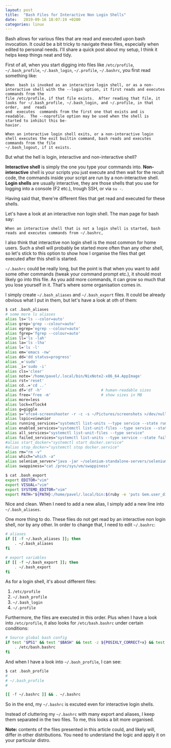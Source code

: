 ```yaml
---
layout: post
title:  "Bash Files for Interactive Non Login Shells"
date:   2019-09-16 18:07:19 +0200
categories: linux
---
```

Bash allows for various files that are read and executed upon bash invocation. It could be a bit tricky to navigate these files, especially when edited to personal needs. I'll share a quick post about my setup, I think it helps keep things neat and tidy.

First of all, when you start digging into files like `/etc/profile`, `~/.bash_profile`, `~/.bash_login`, `~/.profile`, `~/.bashrc`, you first read something like:

```
When  bash is invoked as an interactive login shell, or as a non-interactive shell with the --login option, it first reads and executes commands from the
file /etc/profile, if that file exists.  After reading that file, it looks for ~/.bash_profile, ~/.bash_login, and ~/.profile, in that order,  and  reads
and  executes  commands from the first one that exists and is readable.  The --noprofile option may be used when the shell is started to inhibit this be‐
havior.

When an interactive login shell exits, or a non-interactive login shell executes the exit builtin command, bash reads and executes commands from the file
~/.bash_logout, if it exists.
```

But what the hell is login, interactive and non-interactive shell?

**Interactive shell** is simply the one you type your commands into. **Non-interactive** shell is your scripts you just execute and then wait for the recult code, the commands inside your script are run by a non-interactive shell. **Login shells** are usually interactive, they are those shells that you use for logging into a console (F2 etc.), trough SSH, or via `su -`.

Having said that, there're different files that get read and executed for these shells.

Let's have a look at an interactive non login shell. The man page for bash say:
```
When an interactive shell that is not a login shell is started, bash reads and executes commands from ~/.bashrc,
```

I also think that interactive non login shell is the most common for home users. Such a shell will probably be started more often than any other shell, so let's stick to this option to show how I organise the files that get executed after this shell is started.

`~/.bashrc` could be really long, but the point is that when you want to add some other commands (tweak your command prompt etc.), it should most likely go into this file. As you add more commands, it can grow so much that you lose yourself in it. That's where some organisation comes in.

I simply create `~/.bash_aliases` and `~/.bash_export` files. It could be already obvious what I put in them, but let's have a look at oth of them:

```bash
$ cat .bash_aliases 
# some more ls aliases
alias ls='ls --color=auto'
alias grep='grep --colour=auto'
alias egrep='egrep --colour=auto'
alias fgrep='fgrep --colour=auto'
alias ll='ls -lah'
alias la='ls -lha'
alias l='ls -l'
alias em='emacs -nw'
alias dd='dd status=progress'
alias _='sudo'
alias _i='sudo -i'
alias cls='clear'
alias note='/home/pavel/.local/bin/NixNote2-x86_64.AppImage'
alias rst='reset'
alias cd..='cd ..'
alias df='df -h'                          # human-readable sizes
alias free='free -m'                      # show sizes in MB
alias more=less
alias lock=xflock4
alias g=giggle
alias s="xfce4-screenshooter -r -c -s ~/Pictures/screenshots >/dev/null 2>&1"
alias lspic=viewnior
alias running_services="systemctl list-units --type service --state running"
alias enabled_services="systemctl list-unit-files --type service --state enabled"
alias all_services="systemctl list-unit-files --type service"
alias failed_services="systemctl list-units --type service --state failed"
#alias start_docker="systemctl start docker.service"
#alias stop_docker="systemctl stop docker.service"
alias rm="rm -v"
alias which="which -a"
alias selenium_server="java -jar ~/selenium-standalone-servers/selenium-server-standalone-3.141.59.jar -host 127.0.0.1"
alias swappiness="cat /proc/sys/vm/swappiness"
```

```bash
$ cat .bash_export 
export EDITOR="vim"
export VISUAL="vim"
export SYSTEMD_EDITOR="vim"
export PATH="${PATH}:/home/pavel/.local/bin:$(ruby -e 'puts Gem.user_dir')/bin"
```

Nice and clean. When I need to add a new alias, I simply add a new line into `~/.bash_aliases`.

One more thing to do. These files do not get read by an interactive non login shell, nor by any other. In order to change that, I need to edit `~/.bashrc`:

```bash
# aliases
if [[ -f ~/.bash_aliases ]]; then
	. ~/.bash_aliases
fi

# export variables
if [[ -f ~/.bash_export ]]; then
	. ~/.bash_export
fi
```

As for a login shell, it's about different files:
1. `/etc/profile`
2. `~/.bash_profile`
3. `~/.bash_login`
4. `~/.profile`

Furthermore, the files are executed in this order. Plus when I have a look into `/etc/profile`, it also looks for `/etc/bash.bashrc` under certain conditions:

```sh
# Source global bash config
if test "$PS1" && test "$BASH" && test -z ${POSIXLY_CORRECT+x} && test -r /etc/bash.bashrc; then
	. /etc/bash.bashrc
fi
```

And when I have a look into `~/.bash_profile`, I can see:
```bash
$ cat .bash_profile 
#
# ~/.bash_profile
#

[[ -f ~/.bashrc ]] && . ~/.bashrc
```

So in the end, my `~/.bashrc` is excuted even for interactive login shells.

Instead of cluttering my `~/.bashrc` with many export and aliases, I keep them separated in the two files. To me, this looks a bit more organised.

**Note:** contents of the files presented in this article could, and likely will, differ in other distributions. You need to understand the logic and apply it on your particular distro.
